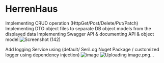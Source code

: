 # HerrenHaus

Implementing CRUD operation (HttpGet/Post/Delete/Put/Patch)
Implementing DTO object files to separate DB object models from the displayed data 
Implementing Swagger API & documenting API & object model
![Screenshot (142)](https://github.com/Sumaya-Ali/HerrenHaus/assets/52631071/aa360615-6f96-4938-96a4-9187043163ce)

Add logging Service using (default/ SeriLog Nuget Package / customized logger using dependency injection)
![image](https://github.com/Sumaya-Ali/HerrenHaus/assets/52631071/50bbe42f-3bac-4cb8-8a85-39ca32386a8c)
![Uploading image.png…]()

